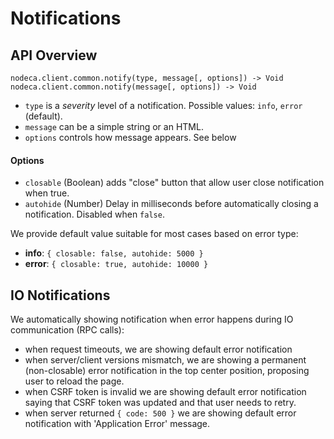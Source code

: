Notifications
=============


API Overview
------------

    nodeca.client.common.notify(type, message[, options]) -> Void
    nodeca.client.common.notify(message[, options]) -> Void

* `type` is a _severity_ level of a notification.
  Possible values: `info`, `error` (default).
* `message` can be a simple string or an HTML.
* `options` controls how message appears. See below


#### Options

* `closable` (Boolean) adds "close" button that allow user close notification
  when true.
* `autohide` (Number) Delay in milliseconds before automatically closing a
  notification. Disabled when `false`.

We provide default value suitable for most cases based on error type:

* **info**: `{ closable: false, autohide: 5000 }`
* **error**: `{ closable: true, autohide: 10000 }`


IO Notifications
----------------

We automatically showing notification when error happens during IO communication
(RPC calls):

* when request timeouts, we are showing default error notification
* when server/client versions mismatch, we are showing a permanent
  (non-closable) error notification in the top center position, proposing
  user to reload the page.
* when CSRF token is invalid we are showing default error notification saying
  that CSRF token was updated and that user needs to retry.
* when server returned `{ code: 500 }` we are showing default error notification
  with 'Application Error' message.

